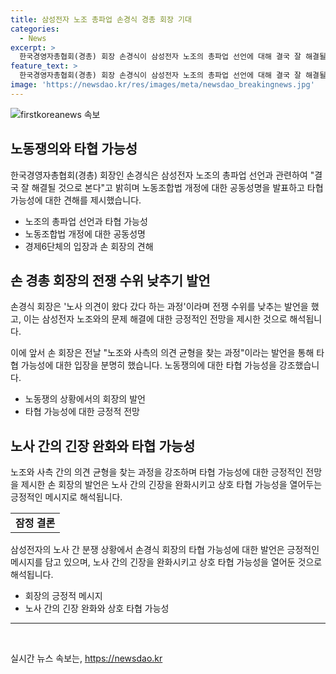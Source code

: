 ```yaml
---
title: 삼성전자 노조 총파업 손경식 경총 회장 기대
categories:
  - News
excerpt: >
  한국경영자총협회(경총) 회장 손경식이 삼성전자 노조의 총파업 선언에 대해 결국 잘 해결될 것으로 본다고 밝히며 타협 가능성을 언급했다. 삼성전자 최대 노동조합인 전국삼성전자노동조합(전삼노)이 파업 선언한 이유는 임금협상 거부 등으로 인한 것으로 보인다. 경쟁 심화 상황을 고려하면 극단적인 조치에 나서기 어려울 것으로 분석된다. 이에 손 회장은 노란봉투법으로 불리는 노동조합법 개정에 대한 입법 중단을 촉구하며 이에 대한 입장을 분명히 했다. (총 248자)
feature_text: >
  한국경영자총협회(경총) 회장 손경식이 삼성전자 노조의 총파업 선언에 대해 결국 잘 해결될 것으로 본다고 밝히며 타협 가능성을 언급했다. 삼성전자 최대 노동조합인 전국삼성전자노동조합(전삼노)이 파업 선언한 이유는 임금협상 거부 등으로 인한 것으로 보인다. 경쟁 심화 상황을 고려하면 극단적인 조치에 나서기 어려울 것으로 분석된다. 이에 손 회장은 노란봉투법으로 불리는 노동조합법 개정에 대한 입법 중단을 촉구하며 이에 대한 입장을 분명히 했다. (총 248자)
image: 'https://newsdao.kr/res/images/meta/newsdao_breakingnews.jpg'
---
```


<p><img src="https://newsdao.kr/res/images/meta/newsdao_breakingnews.jpg" alt="firstkoreanews 속보" /></p>

<h2 data-ke-size="size26">노동쟁의와 타협 가능성</h2>

<p data-ke-size="size16">한국경영자총협회(경총) 회장인 손경식은 삼성전자 노조의 총파업 선언과 관련하여 "결국 잘 해결될 것으로 본다"고 밝히며 노동조합법 개정에 대한 공동성명을 발표하고 타협 가능성에 대한 견해를 제시했습니다.</p>

<ul>
<li>노조의 총파업 선언과 타협 가능성</li>
<li>노동조합법 개정에 대한 공동성명</li>
<li>경제6단체의 입장과 손 회장의 견해</li>
</ul>

<h2 data-ke-size="size26">손 경총 회장의 전쟁 수위 낮추기 발언</h2>

<p data-ke-size="size16">손경식 회장은 '노사 의견이 왔다 갔다 하는 과정'이라며 전쟁 수위를 낮추는 발언을 했고, 이는 삼성전자 노조와의 문제 해결에 대한 긍정적인 전망을 제시한 것으로 해석됩니다.</p>

<p data-ke-size="size16">이에 앞서 손 회장은 전날 "노조와 사측의 의견 균형을 찾는 과정"이라는 발언을 통해 타협 가능성에 대한 입장을 분명히 했습니다. 노동쟁의에 대한 타협 가능성을 강조했습니다.</p>

<ul>
<li>노동쟁의 상황에서의 회장의 발언</li>
<li>타협 가능성에 대한 긍정적 전망</li>
</ul>

<h2 data-ke-size="size26">노사 간의 긴장 완화와 타협 가능성</h2>

<p data-ke-size="size16">노조와 사측 간의 의견 균형을 찾는 과정을 강조하며 타협 가능성에 대한 긍정적인 전망을 제시한 손 회장의 발언은 노사 간의 긴장을 완화시키고 상호 타협 가능성을 열어두는 긍정적인 메시지로 해석됩니다.</p>

<table>
  <tr>
    <td style="text-align: center; height: 17px;"><b>잠정 결론</b></td>
  </tr>
</table>

<p data-ke-size="size16">삼성전자의 노사 간 분쟁 상황에서 손경식 회장의 타협 가능성에 대한 발언은 긍정적인 메시지를 담고 있으며, 노사 간의 긴장을 완화시키고 상호 타협 가능성을 열어둔 것으로 해석됩니다.</p>

<ul>
<li>회장의 긍정적 메시지</li>
<li>노사 간의 긴장 완화와 상호 타협 가능성</li>
</ul>

<hr>

<p data-ke-size="size16">&nbsp;</p>
실시간 뉴스 속보는, <a href="https://newsdao.kr" rel="dofollow">https://newsdao.kr</a>


